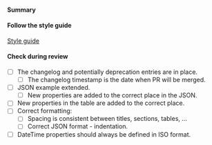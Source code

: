 #### Summary

#### Follow the style guide

[Style guide](https://mews.atlassian.net/wiki/x/KJAoCw)

#### Check during review

- [ ] The changelog and potentially deprecation entries are in place.
  - [ ] The changelog timestamp is the date when PR will be merged.
- [ ] JSON example extended.
  - [ ] New properties are added to the correct place in the JSON.
- [ ] New properties in the table are added to the correct place.
- [ ] Correct formatting:
  - [ ] Spacing is consistent between titles, sections, tables, ...
  - [ ] Correct JSON format - indentation.
- [ ] DateTime properties should always be defined in ISO format.
